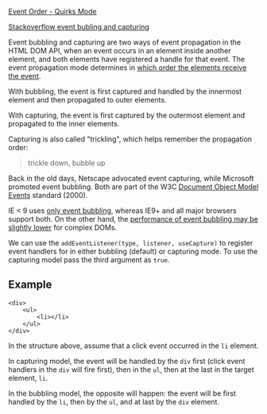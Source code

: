 [Event Order - Quirks Mode](https://www.quirksmode.org/js/events_order.html)

[Stackoverflow event bubling and capturing](https://stackoverflow.com/questions/4616694/what-is-event-bubbling-and-capturing)

Event bubbling and capturing are two ways of event propagation in the HTML DOM API, when an event occurs in an element inside another element, and both elements have registered a handle for that event. The event propagation mode determines in [which order the elements receive the event](http://www.quirksmode.org/js/events_order.html).

With bubbling, the event is first captured and handled by the innermost element and then propagated to outer elements.

With capturing, the event is first captured by the outermost element and propagated to the inner elements.

Capturing is also called "trickling", which helps remember the propagation order:

> trickle down, bubble up

Back in the old days, Netscape advocated event capturing, while Microsoft promoted event bubbling. Both are part of the W3C [Document Object Model Events](http://www.w3.org/TR/DOM-Level-2-Events/events.html) standard (2000).

IE < 9 uses [only event bubbling](https://developer.mozilla.org/en-US/docs/Web/API/EventTarget.addEventListener), whereas IE9+ and all major browsers support both. On the other hand, the [performance of event bubbling may be slightly lower](https://stackoverflow.com/a/10335117/1269037) for complex DOMs.

We can use the `addEventListener(type, listener, useCapture)` to register event handlers for in either bubbling (default) or capturing mode. To use the capturing model pass the third argument as `true`.

## Example

    <div>
        <ul>
            <li></li>
        </ul>
    </div>

In the structure above, assume that a click event occurred in the `li` element.

In capturing model, the event will be handled by the `div` first (click event handlers in the `div` will fire first), then in the `ul`, then at the last in the target element, `li`.

In the bubbling model, the opposite will happen: the event will be first handled by the `li`, then by the `ul`, and at last by the `div` element.